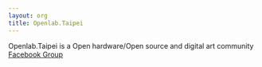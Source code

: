 ```yaml
---
layout: org
title: Openlab.Taipei
---
```

Openlab.Taipei is a Open hardware/Open source and digital art community
[Facebook Group](https://www.facebook.com/groups/openlab.taipei/)